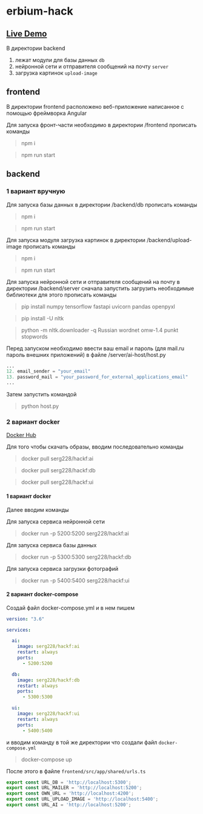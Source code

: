 # erbium-hack

<h2><a  href="https://erbium-solution.vercel.app/">Live Demo</a></h2>

В директории backend
1. лежат модули для базы данных `db` 
2. нейронной сети и отправителя сообщений на почту `server`
3. загрузка картинок `upload-image`

## frontend

В директории frontend расположено веб-приложение написанное с помощью фреймворка Angular

Для запуска фронт-части необходимо в директории /frontend прописать команды
> npm i

> npm run start

## backend
### 1 вариант вручную

Для запуска базы данных в директории /backend/db прописать команды

> npm i

> npm run start

Для запуска модуля загрузка картинок в директории /backend/upload-image прописать команды

> npm i

> npm run start

Для запуска нейронной сети и отправителя сообщений на почту в директории /backend/server 
сначала запустить загрузить необходимые библиотеки для этого прописать команды

> pip install numpy tensorflow fastapi uvicorn pandas openpyxl

> pip install -U nltk

> python -m nltk.downloader -q Russian wordnet omw-1.4 punkt stopwords

Перед запуском необходимо ввести ваш email и пароль (для mail.ru пароль внешних приложений) 
в файле /server/ai-host/host.py 
```python
...
12. email_sender = "your_email"
13. password_mail = "your_password_for_external_applications_email"
...
```

Затем запустить командой

> python host.py

### 2 вариант docker

<a  href="https://hub.docker.com/r/serg228/hackf">Docker Hub</a>

Для того чтобы скачать образы, вводим последовательно команды

> docker pull serg228/hackf:ai

> docker pull serg228/hackf:db

> docker pull serg228/hackf:ui

#### 1 вариант docker

Далее вводим команды

Для запуска сервиса нейронной сети
> docker run -p 5200:5200 serg228/hackf:ai

Для запуска сервиса базы данных
> docker run -p 5300:5300 serg228/hackf:db

Для запуска сервиса загрузки фотографий
> docker run -p 5400:5400 serg228/hackf:ui

#### 2 вариант docker-compose

Создай файл docker-compose.yml и в нем пишем

```yml
version: "3.6"

services:

  ai:
    image: serg228/hackf:ai
    restart: always
    ports:
      - 5200:5200

  db:
    image: serg228/hackf:db
    restart: always
    ports:
      - 5300:5300

  ui:
    image: serg228/hackf:ui
    restart: always
    ports:
      - 5400:5400
```

и вводим команду в той же директории что создали файл `docker-compose.yml`

> docker-compose up

После этого в файле `frontend/src/app/shared/urls.ts`
```typescript
export const URL_DB = 'http://localhost:5300';
export const URL_MAILER = 'http://localhost:5200';
export const OWN_URL = 'http://localhost:4200';
export const URL_UPLOAD_IMAGE = 'http://localhost:5400';
export const URL_AI = 'http://localhost:5200';
```
